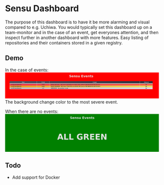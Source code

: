 # Sensu Dashboard

The purpose of this dashboard is to have it be more alarming and visual compared to e.g. Uchiwa. You would typically set this dashboard up on a team-monitor and in the case of an event, get everyones attention, and then inspect further in another dashboard with more features.
Easy listing of repositories and their containers stored in a given registry.

## Demo

In the case of events:
![alt text](events.png)
The background change color to the most severe event.

When there are no events:
![alt text](noevents.png)

## Todo

* Add support for Docker
